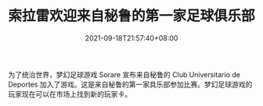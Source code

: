 ﻿---
title: "索拉雷欢迎来自秘鲁的第一家足球俱乐部"
date: 2021-09-18T21:57:40+08:00
lastmod: 2021-09-18T16:45:40+08:00
draft: false
authors: ["Warrior"]
description: "为了统治世界，梦幻足球游戏 Sorare 宣布来自秘鲁的 Club Universitario de Deportes 加入了游戏。这是来自秘鲁的第一家具乐部参加比赛。梦幻足球游戏的玩家现在可以在市场上找到新的玩家卡。"
featuredImage: "sorare-welcomes-first-football-club-from-peru.png"
tags: ["Virtual World","虚拟世界","Play to Earn"]
categories: ["news"]
news: ["虚拟世界"]
weight: 
lightgallery: true
pinned: false
recommend: false
recommend1: false
---

为了统治世界，梦幻足球游戏 Sorare 宣布来自秘鲁的 Club Universitario de Deportes 加入了游戏。这是来自秘鲁的第一家具乐部参加比赛。梦幻足球游戏的玩家现在可以在市场上找到新的玩家卡。

<!--more-->


